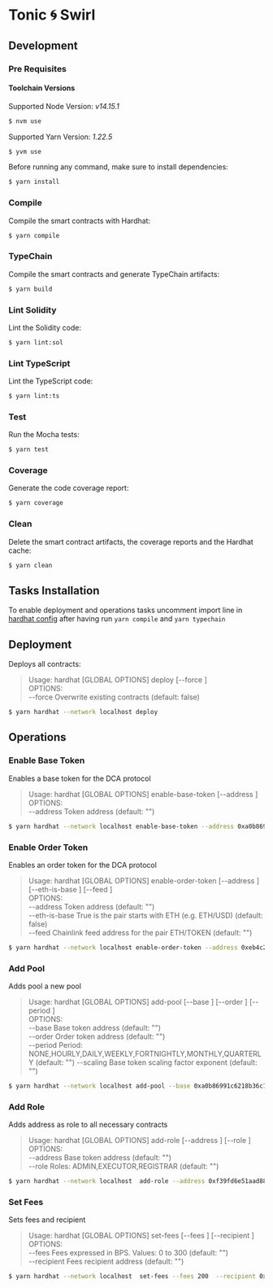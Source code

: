 # Tonic 🌀 Swirl

## Development

### Pre Requisites

#### Toolchain Versions

Supported Node Version: _v14.15.1_

```sh
$ nvm use
```

Supported Yarn Version: _1.22.5_

```sh
$ yvm use
```

Before running any command, make sure to install dependencies:

```sh
$ yarn install
```

### Compile

Compile the smart contracts with Hardhat:

```sh
$ yarn compile
```

### TypeChain

Compile the smart contracts and generate TypeChain artifacts:

```sh
$ yarn build
```

### Lint Solidity

Lint the Solidity code:

```sh
$ yarn lint:sol
```

### Lint TypeScript

Lint the TypeScript code:

```sh
$ yarn lint:ts
```

### Test

Run the Mocha tests:

```sh
$ yarn test
```

### Coverage

Generate the code coverage report:

```sh
$ yarn coverage
```

### Clean

Delete the smart contract artifacts, the coverage reports and the Hardhat cache:

```sh
$ yarn clean
```

## Tasks Installation

To enable deployment and operations tasks uncomment import line in [hardhat config](/hardhat.config.ts) after having run `yarn compile` and `yarn typechain`

## Deployment

Deploys all contracts:

> Usage: hardhat [GLOBAL OPTIONS] deploy [--force <BOOLEAN>]\
> OPTIONS:\
>  --force Overwrite existing contracts (default: false)

```sh
$ yarn hardhat --network localhost deploy
```

## Operations

### Enable Base Token

Enables a base token for the DCA protocol

> Usage: hardhat [GLOBAL OPTIONS] enable-base-token [--address <STRING>]\
> OPTIONS:\
>  --address Token address (default: "")

```sh
$ yarn hardhat --network localhost enable-base-token --address 0xa0b86991c6218b36c1d19d4a2e9eb0ce3606eb48
```

### Enable Order Token

Enables an order token for the DCA protocol

> Usage: hardhat [GLOBAL OPTIONS] enable-order-token [--address <STRING>] [--eth-is-base <BOOLEAN>] [--feed <STRING>]\
> OPTIONS:\
> --address Token address (default: "")\
> --eth-is-base True is the pair starts with ETH (e.g. ETH/USD) (default: false)\
> --feed Chainlink feed address for the pair ETH/TOKEN (default: "")

```sh
$ yarn hardhat --network localhost enable-order-token --address 0xeb4c2781e4eba804ce9a9803c67d0893436bb27d --feed 0xeb4c2781e4eba804ce9a9803c67d0893436bb27d
```

### Add Pool

Adds pool a new pool

> Usage: hardhat [GLOBAL OPTIONS] add-pool [--base <STRING>] [--order <STRING>] [--period <STRING>]\
> OPTIONS:\
> --base Base token address (default: "")\
> --order Order token address (default: "")\
> --period Period: NONE,HOURLY,DAILY,WEEKLY,FORTNIGHTLY,MONTHLY,QUARTERLY (default: "")
> --scaling Base token scaling factor exponent (default: "")

```sh
$ yarn hardhat --network localhost add-pool --base 0xa0b86991c6218b36c1d19d4a2e9eb0ce3606eb48   --order 0xeb4c2781e4eba804ce9a9803c67d0893436bb27d --period HOURLY --scaling 8
```

### Add Role

Adds address as role to all necessary contracts

> Usage: hardhat [GLOBAL OPTIONS] add-role [--address <STRING>] [--role <STRING>]\
> OPTIONS:\
> --address Base token address (default: "")\
> --role Roles: ADMIN,EXECUTOR,REGISTRAR (default: "")

```sh
$ yarn hardhat --network localhost  add-role --address 0xf39fd6e51aad88f6f4ce6ab8827279cfffb92266 --role ADMIN
```

### Set Fees

Sets fees and recipient

> Usage: hardhat [GLOBAL OPTIONS] set-fees [--fees <INT>] [--recipient <STRING>]\
> OPTIONS:\
> --fees Fees expressed in BPS. Values: 0 to 300 (default: "")\
> --recipient Fees recipient address (default: "")

```sh
$ yarn hardhat --network localhost  set-fees --fees 200  --recipient 0xf39fd6e51aad88f6f4ce6ab8827279cfffb92266
```
